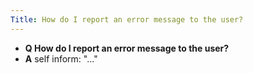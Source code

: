 ```yaml
---
Title: How do I report an error message to the user?
---
```


- **Q How do I report an error message to the user?**
- **A** self inform: "..."
